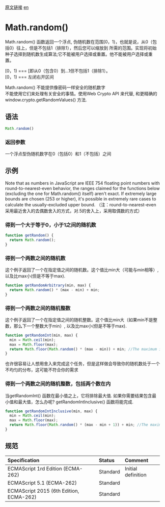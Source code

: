 <a href="https://developer.mozilla.org/zh-CN/docs/Web/JavaScript/Reference/Global_Objects/Math/random" target="_blank">原文链接</a>
<a href="https://developer.mozilla.org/en-US/docs/Web/JavaScript/Reference/Global_Objects/Math/random" target="_blank">en</a>

# Math.random()

Math.random() 函数返回一个浮点,  伪随机数在范围[0，1)，也就是说，从0（包括0）往上，但是不包括1（排除1），然后您可以缩放到
所需的范围。实现将初始种子选择到随机数生成算法;它不能被用户选择或重置。他不能被用户选择或重置。

<p class="warning">
[0，1) === [即从0（包含0）到...1但不包括1（排除1）。
<br>
[0，1) === 左闭右开区间
</p>

<p class="warning">
Math.random() 不能提供像密码一样安全的随机数字
<br>
不能使用它们来处理有关安全的事情。使用Web Crypto API 来代替, 和更精确的window.crypto.getRandomValues() 方法.
</p>

## 语法

```javascript
Math.random()
```

### 返回参数

一个浮点型伪随机数字在0（包括0）和1（不包括）之间

## 示例

Note that as numbers in JavaScript are IEEE 754 floating point numbers with round-to-nearest-even behavior, the ranges
claimed for the functions below (excluding the one for Math.random() itself) aren't exact. If extremely large bounds are
chosen (253 or higher), it's possible in extremely rare cases to calculate the usually-excluded upper bound.
（注：round-to-nearest-even采用最近舍入的去偶数舍入的方式，对.5的舍入上，采用取偶数的方式）

### 得到一个大于等于0，小于1之间的随机数

```javascript
function getRandom() {
  return Math.random();
}
```

### 得到一个两数之间的随机数

这个例子返回了一个在指定值之间的随机数。这个值比min大（可能与min相等）, 以及比max小(但是不等于max).

```javascript
function getRandomArbitrary(min, max) {
  return Math.random() * (max - min) + min;
}
```

### 得到一个两数之间的随机整数

这个例子返回了一个在指定值之间的随机整数。这个值比min大（如果min不是整数，那么下一个整数大于min）, 以及比max小(但是不等于max).

```javascript
function getRandomInt(min, max) {
  min = Math.ceil(min);
  max = Math.floor(max);
  return Math.floor(Math.random() * (max - min)) + min; //The maximum is exclusive and the minimum is inclusive
}
```

<p class="warning">也许很容易让人想用舍入来完成这个任务，但是这样做会导致你的随机数处于一个不均匀的分布，这可能不符合你的需求</p>

### 得到一个两数之间的随机整数，包括两个数在内

当getRandomInt() 函数在最小值之上，它将排除最大值. 如果你需要结果包含最小值和最大值，怎么办呢?  getRandomIntInclusive() 函数将能完成.

```javascript
function getRandomIntInclusive(min, max) {
  min = Math.ceil(min);
  max = Math.floor(max);
  return Math.floor(Math.random() * (max - min + 1)) + min; //The maximum is inclusive and the minimum is inclusive
}
```

## 规范

| Specification                           | Status   | Comment            |
|:----------------------------------------|:---------|:-------------------|
| ECMAScript 1rd Edition (ECMA-262)       | Standard | Initial definition |
| ECMAScript 5.1 (ECMA-262)               | Standard |                    |
| ECMAScript 2015 (6th Edition, ECMA-262) | Standard |                    |
